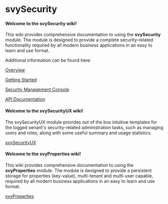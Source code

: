 # svySecurity

#### Welcome to the **svySecurity** wiki!

This wiki provides comprehensive documentation to using the **svySecurity** module. The module is designed to provide a complete security-related functionality required by all modern business applications in an easy to learn and use format.

Additional information can be found here:

[Overview](../Overview.md)

[Getting Started](../Getting-Started.md)

[Security Management Console](../Security-Management-Console.md)

[API Documentation](../API-Documentation.md)

#### Welcome to the **svySecurityUX** wiki!

The svySecurityUX module provides out of the box intuitive templates for the logged senant's security-related administration tasks, such as managing users and roles, along with some useful summary and usage statistics.

[svySecurityUX](broken-reference)

#### Welcome to the **svyProperties** wiki!

This wiki provides comprehensive documentation to using the **svyProperties** module. The module is designed to provide a persistent storage for properties (key-value), multi-tenant and multi-user capable, required by all modern business applications in an easy to learn and use format.

[svyProperties](broken-reference)
